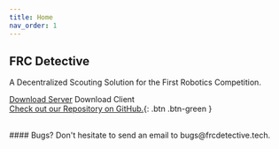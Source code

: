 ```yaml
---
title: Home
nav_order: 1
---
```


## FRC Detective

A Decentralized Scouting Solution for the First Robotics Competition. 

<link rel="stylesheet" href="https://cdnjs.cloudflare.com/ajax/libs/font-awesome/4.7.0/css/font-awesome.min.css">

<a class="btn" href="/download/DetectiveServer-Release.zip"><i class="fa fa-download"></i> Download Server</a>          <a class="btn"><i class="fa fa-download"></i> Download Client</a><br>[Check out our Repository on GitHub.](https://github.com/mitchellblaser/FRCDetective){: .btn .btn-green }
<script type='text/javascript' src='https://ko-fi.com/widgets/widget_2.js'></script><script type='text/javascript'>kofiwidget2.init('Buy us a Ko-fi', '#ff5e5b', 'T6T03WH6F');kofiwidget2.draw();</script> 

<br>
#### Bugs?
Don't hesitate to send an email to bugs@frcdetective.tech.
